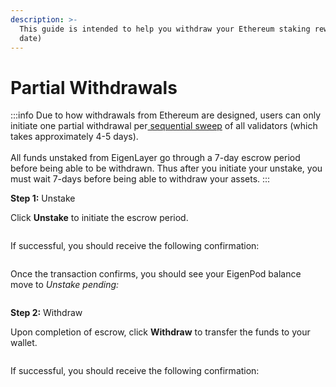 ```yaml
---
description: >-
  This guide is intended to help you withdraw your Ethereum staking rewards (to
  date)
---
```


# Partial Withdrawals

:::info
Due to how withdrawals from Ethereum are designed, users can only initiate one partial withdrawal per[ sequential sweep](https://ethereum.org/en/staking/withdrawals/#validator-sweeping) of all validators (which takes approximately 4-5 days).\
\
All funds unstaked from EigenLayer go through a 7-day escrow period before being able to be withdrawn. Thus after you initiate your unstake, you must wait 7-days before being able to withdraw your assets.
:::

**Step 1:** Unstake

Click **Unstake** to initiate the escrow period.&#x20;

<figure><img src="../../../../.gitbook/assets/Screenshot 2023-03-23 at 2.40.58 PM.png" alt=""/><figcaption></figcaption></figure>

If successful, you should receive the following confirmation:

<figure><img src="../../../../.gitbook/assets/Screenshot 2023-03-23 at 2.43.15 PM.png" alt=""/><figcaption></figcaption></figure>

Once the transaction confirms, you should see your EigenPod balance move to _Unstake pending:_

<figure><img src="../../../../.gitbook/assets/Screenshot 2023-03-23 at 2.43.26 PM.png" alt=""/><figcaption></figcaption></figure>

**Step 2:** Withdraw

Upon completion of escrow, click **Withdraw** to transfer the funds to your wallet.

<figure><img src="../../../../.gitbook/assets/Screenshot 2023-03-23 at 2.43.33 PM.png" alt=""/><figcaption></figcaption></figure>

If successful, you should receive the following confirmation:

<figure><img src="../../../../.gitbook/assets/Screenshot 2023-03-23 at 2.13.15 PM.png" alt=""/><figcaption></figcaption></figure>
